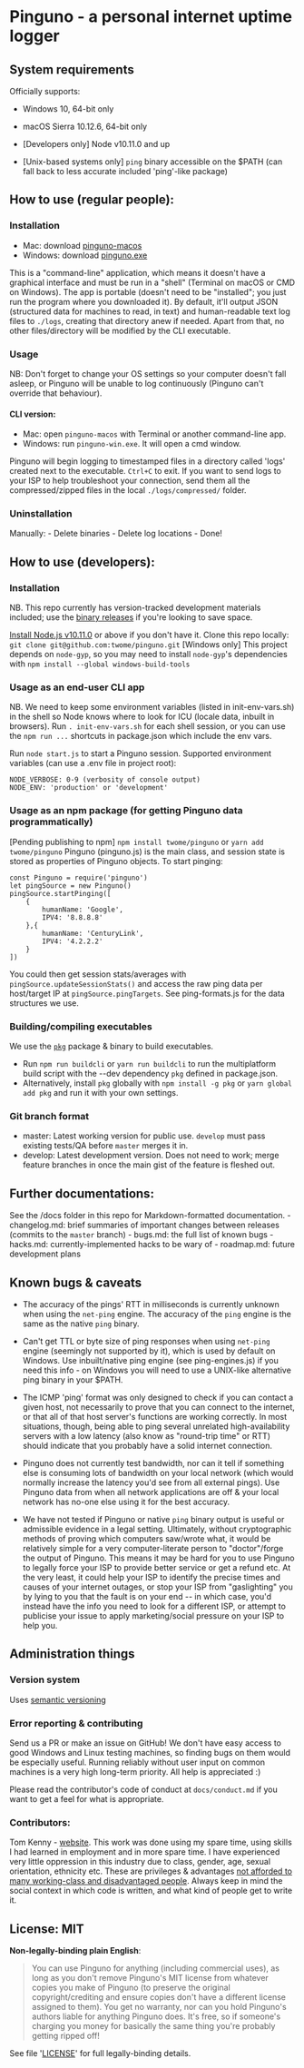 # Pinguno - a personal internet uptime logger

## System requirements

Officially supports:
- Windows 10, 64-bit only
- macOS Sierra 10.12.6, 64-bit only

- [Developers only] Node v10.11.0 and up
- [Unix-based systems only] `ping` binary accessible on the $PATH (can fall back to less accurate included 'ping'-like package)

## How to use (regular people):

### Installation

- Mac: download [pinguno-macos]() 
- Windows: download [pinguno.exe]()

This is a "command-line" application, which means it doesn't have a graphical interface and must be run in a "shell" (Terminal on macOS or CMD on Windows). The app is portable (doesn't need to be "installed"; you just run the program where you downloaded it). By default, it'll output JSON (structured data for machines to read, in text) and human-readable text log files to `./logs`, creating that directory anew if needed. Apart from that, no other files/directory will be modified by the CLI executable.

### Usage

NB: Don't forget to change your OS settings so your computer doesn't fall asleep, or Pinguno will be unable to log continuously (Pinguno can't override that behaviour). 

#### CLI version:

- Mac: open `pinguno-macos` with Terminal or another command-line app. 
- Windows: run `pinguno-win.exe`. It will open a cmd window.

Pinguno will begin logging to timestamped files in a directory called 'logs' created next to the executable. `Ctrl+C` to exit. If you want to send logs to your ISP to help troubleshoot your connection, send them all the compressed/zipped files in the local `./logs/compressed/` folder.

### Uninstallation

Manually:
	- Delete binaries
	- Delete log locations
	- Done!

## How to use (developers):

### Installation

NB. This repo currently has version-tracked development materials included; use the [binary releases](TODO) if you're looking to save space.

[Install Node.js v10.11.0](https://nodejs.org/en/download/) or above if you don't have it.
Clone this repo locally: `git clone git@github.com:twome/pinguno.git`
[Windows only] This project depends on `node-gyp`, so you may need to install `node-gyp`'s dependencies with `npm install --global windows-build-tools`

### Usage as an end-user CLI app

NB. We need to keep some environment variables (listed in init-env-vars.sh) in the shell so Node knows where to look for ICU (locale data, inbuilt in browsers). Run `. init-env-vars.sh` for each shell session, or you can use the `npm run ...` shortcuts in package.json which include the env vars.

Run `node start.js` to start a Pinguno session.
Supported environment variables (can use a .env file in project root):
```
NODE_VERBOSE: 0-9 (verbosity of console output)
NODE_ENV: 'production' or 'development' 
```

### Usage as an npm package (for getting Pinguno data programmatically)

[Pending publishing to npm] `npm install twome/pinguno` or `yarn add twome/pinguno`
Pinguno (pinguno.js) is the main class, and session state is stored as properties of Pinguno objects. To start pinging: 
```
const Pinguno = require('pinguno')
let pingSource = new Pinguno()
pingSource.startPinging([
	{
		humanName: 'Google',
		IPV4: '8.8.8.8'
	},{
		humanName: 'CenturyLink', 
		IPV4: '4.2.2.2'
	}
])
```

You could then get session stats/averages with `pingSource.updateSessionStats()` and access the raw ping data per host/target IP at `pingSource.pingTargets`. See ping-formats.js for the data structures we use.

### Building/compiling executables

We use the [`pkg`](https://github.com/zeit/pkg) package & binary to build executables. 
- Run `npm run buildcli` or `yarn run buildcli` to run the multiplatform build script with the --dev dependency `pkg` defined in package.json.
- Alternatively, install `pkg` globally with `npm install -g pkg` or `yarn global add pkg` and run it with your own settings.

### Git branch format

- master: Latest working version for public use. `develop` must pass existing tests/QA before `master` merges it in.
- develop: Latest development version. Does not need to work; merge feature branches in once the main gist of the feature is fleshed out.

## Further documentations:

See the /docs folder in this repo for Markdown-formatted documentation.
	- changelog.md: brief summaries of important changes between releases (commits to the `master` branch)
	- bugs.md: the full list of known bugs
	- hacks.md: currently-implemented hacks to be wary of
	- roadmap.md: future development plans

## Known bugs & caveats

- The accuracy of the pings' RTT in milliseconds is currently unknown when using the `net-ping` engine. The accuracy of the `ping` engine is the same as the native `ping` binary.
- Can't get TTL or byte size of ping responses when using `net-ping` engine (seemingly not supported by it), which is used by default on Windows. Use inbuilt/native ping engine (see ping-engines.js) if you need this info - on Windows you will need to use a UNIX-like alternative ping binary in your $PATH. 

- The ICMP 'ping' format was only designed to check if you can contact a given host, not necessarily to prove that you can connect to the internet, or that all of that host server's functions are working correctly. In most situations, though, being able to ping several unrelated high-availability servers with a low latency (also know as "round-trip time" or RTT) should indicate that you probably have a solid internet connection.
- Pinguno does not currently test bandwidth, nor can it tell if something else is consuming lots of bandwidth on your local network (which would normally increase the latency you'd see from all external pings). Use Pinguno data from when all network applications are off & your local network has no-one else using it for the best accuracy.
- We have not tested if Pinguno or native `ping` binary output is useful or admissible evidence in a legal setting. Ultimately, without cryptographic methods of proving which computers saw/wrote what, it would be relatively simple for a very computer-literate person to "doctor"/forge the output of Pinguno. This means it may be hard for you to use Pinguno to legally force your ISP to provide better service or get a refund etc. At the very least, it could help your ISP to identify the precise times and causes of your internet outages, or stop your ISP from "gaslighting" you by lying to you that the fault is on your end -- in which case, you'd instead have the info you need to look for a different ISP, or attempt to publicise your issue to apply marketing/social pressure on your ISP to help you.

## Administration things

### Version system

Uses [semantic versioning](https://semver.org/)

### Error reporting & contributing

Send us a PR or make an issue on GitHub! We don't have easy access to good Windows and Linux testing machines, so finding bugs on them would be especially useful. Running reliably without user input on common machines is a very high long-term priority. All help is appreciated :)

Please read the contributor's code of conduct at `docs/conduct.md` if you want to get a feel for what is appropriate.

### Contributors:

Tom Kenny - [website](https://twome.name). This work was done using my spare time, using skills I had learned in employment and in more spare time. I have experienced very little oppression in this industry due to class, gender, age, sexual orientation, ethnicity etc. These are privileges & advantages [not afforded to many working-class and disadvantaged people](https://www.ashedryden.com/blog/the-ethics-of-unpaid-labor-and-the-oss-community). Always keep in mind the social context in which code is written, and what kind of people get to write it.

## License: MIT

**Non-legally-binding plain English**:
> You can use Pinguno for anything (including commercial uses), as long as you don't remove Pinguno's MIT license from whatever copies you make of Pinguno (to preserve the original copyright/crediting and ensure copies don't have a different license assigned to them). You get no warranty, nor can you hold Pinguno's authors liable for anything Pinguno does. It's free, so if someone's charging you money for basically the same thing you're probably getting ripped off!

See file '[LICENSE](LICENSE)' for full legally-binding details.